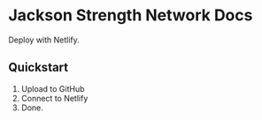 # Jackson Strength Network Docs

Deploy with Netlify.

## Quickstart
1. Upload to GitHub
2. Connect to Netlify
3. Done.
